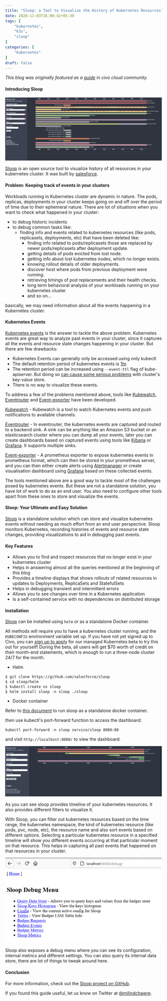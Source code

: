 ```yaml
---
title: "Sloop: a Tool to Visualize the History of Kubernetes Resources"
date: 2020-11-03T16:00:42+05:30
tags: [
    "kubernetes",
    "k3s",
    "sloop"
]
categories: [
    "kubernetes"
]
draft: false
---
```


_This blog was originally featured as a [guide](https://www.civo.com/learn/sloop-a-tool-to-visualize-history-of-kubernetes-resources) in civo cloud community._

#### Introducing Sloop

![sloop-intro](https://github.com/milindchawre/civo-k8s/raw/master/blog/sloop/images/sloop-intro.png)

[Sloop](https://github.com/salesforce/sloop) is an open source tool to visualize history of all resources in your kubernetes cluster. It was built by [salesforce](https://www.salesforce.com).

#### Problem: Keeping track of events in your clusters
Workloads running in Kubernetes cluster are dynamic in nature. The pods, replicas, deployments in your cluster keeps going on and off over the period of time due to their ephemeral nature. There are lot of situations when you want to check what happened in your cluster:
* to debug historic incidents
* to debug common tasks like:
  - finding info and events related to kubernetes resources (like pods, replicasets, deployments, etc) that have been deleted like:
    * finding info related to pods/replicasets those are replaced by newer pods/replicasets after deployment update.
    * getting details of pods evicted from lost node.
    * getting info about lost kubernetes nodes, which no longer exists.
    * knowing rollout details of older deployments.
    * discover host where pods from previous deployment were running.
    * retrieving timings of pod replacements and their health checks.
    * long term behavioral analysis of your workloads running on your kubernetes cluster
    * and so on...

basically, we may need information about all the events happening in a Kubernetes cluster.

#### Kubernetes Events
[Kubernetes events](https://kubernetes.io/docs/tasks/debug-application-cluster/events-stackdriver/) is the answer to tackle the above problem. Kubernetes events are great way to analyze past events in your cluster, since it captures all the events and resource state changes happening in your cluster. But there are few drawbacks:
- Kubernetes Events can generally only be accessed using only kubectl
- The default retention period of kubernetes events is [1hr](https://github.com/kubernetes/kubernetes/blob/a86afc12df023e8a45a1c3b6523aed38c3e6cd18/cmd/kube-apiserver/app/options/options.go#L108).
- The retention period can be increased using `--event-ttl` flag of kube-apiserver. But doing so [can cause some serious problems](https://github.com/kubernetes/kubernetes/issues/52521#issuecomment-329803408) with cluster's key-value store.
- There is no way to visualize these events.

To address a few of the problems mentioned above, tools like [Kubewatch](https://github.com/bitnami-labs/kubewatch), [Eventrouter](https://github.com/heptiolabs/eventrouter) and [Event-exporter](https://github.com/caicloud/event_exporter) have been developed.

[Kubewatch](https://github.com/bitnami-labs/kubewatch) - Kubewatch is a tool to watch Kubernetes events and push notifications to available channels.

[Eventrouter](https://github.com/heptiolabs/eventrouter) - In eventrouter, the kubernetes events are captured and routed to a backend sink. A sink can be anything like an Amazon S3 bucket or an elasticsearch cluster where you can dump all your events, later you can create dashboards based on captured events using tools like [Kibana](https://www.elastic.co/kibana) or [Grafana](https://grafana.com/). It supports multiple sinks.

[Event-exporter](https://github.com/caicloud/event_exporter) - A prometheus exporter to expose kubernetes events in prometheus format, which can then be stored in your prometheus server, and you can then either create alerts using [Alertmanager](https://prometheus.io/docs/alerting/latest/alertmanager/) or create visualisation dashboard using [Grafana](https://grafana.com/) based on these collected events.

The tools mentioned above are a good way to tackle most of the challenges posed by kubernetes events. But these are not a standalone solution, you have lot of work to do as an end user. You also need to configure other tools apart from these ones to store and visualize the events.

#### Sloop: Your Ultimate and Easy Solution
[Sloop](https://github.com/salesforce/sloop) is a standalone solution which can store and visualize kubernetes events without needing as much effort from an end user perspective. Sloop monitors Kubernetes, recording histories of events and resource state changes, providing visualizations to aid in debugging past events.

#### Key Features
- Allows you to find and inspect resources that no longer exist in your kubernetes cluster
- Helps in answering almost all the queries mentioned at the beginning of this blog
- Provides a timeline displays that shows rollouts of related resources in updates to Deployments, ReplicaSets and StatefulSets
- Helps in debugging transient and intermittent errors
- Allows you to see changes over time in a Kubernetes application
- Is a self-contained service with no dependencies on distributed storage

#### Installation
[Sloop](https://github.com/salesforce/sloop) can be installed using `helm` or as a standalone Docker container.

All methods will require you to have a kubernetes cluster running, and the `KUBECONFIG` environment variable set up. If you have not yet signed up to Civo, you can [sign up to apply](https://www.civo.com/?ref=80183a) for our managed Kubernetes beta to try this out for yourself! During the beta, all users will get $70 worth of credit on their month-end statements, which is enough to run a three-node cluster 24/7 for the month.

- Helm
```
$ git clone https://github.com/salesforce/sloop
$ cd sloop/helm
$ kubectl create ns sloop
$ helm install sloop -n sloop ./sloop
```

- Docker container

Refer to [this document](https://github.com/salesforce/sloop#local-docker-run) to run sloop as a standalone docker container.

then use kubectl's port-forward function to access the dashboard:
```
kubectl port-forward -n sloop service/sloop 8080:80
```
and visit `http://localhost:8080/` to view the dashboard.

![sloop1](https://github.com/milindchawre/civo-k8s/raw/master/blog/sloop/images/sloop1.png)

As you can see sloop provides timeline of your kubernetes resources. It also provides different filters to visualize it.

With Sloop, you can filter out kubernetes resources based on the time range, the kubernetes namespace, the kind of kubernetes resource (like pods, pvc, node, etc), the resource name and also sort events based on different options. Selecting a particular kubernetes resource in a specified timeline will show you different events occurring at that particular moment on that resource. This helps in capturing all past events that happened on that resources in your cluster.


![sloop2](https://github.com/milindchawre/civo-k8s/raw/master/blog/sloop/images/sloop2.png)

Sloop also exposes a debug menu where you can see its configuration, internal metrics and different settings. You can also query its internal data store, there are lot of things to tweak around here.

#### Conclusion
For more information, check out the [Sloop project on GitHub](https://github.com/salesforce/sloop).

If you found this guide useful, let us know on Twitter at [@milindchawre](https://twitter.com/milindchawre).
